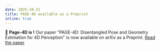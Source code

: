 ```yaml
---
date: 2025-10-21
title: PAGE-4D available as a Preprint
inline: true
---
```


🧠 **Page-4D is !** Our paper "PAGE-4D: Disentangled Pose and Geometry Estimation for 4D Perception" is now available on arXiv as a Preprint. [Read the paper](https://www.arxiv.org/abs/2510.17568)

